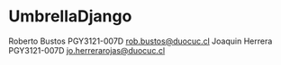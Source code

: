 # UmbrellaDjango

Roberto Bustos PGY3121-007D rob.bustos@duocuc.cl
Joaquin Herrera PGY3121-007D jo.herrerarojas@duocuc.cl

